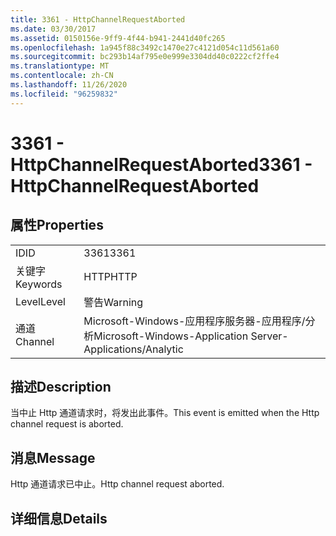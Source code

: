 ```yaml
---
title: 3361 - HttpChannelRequestAborted
ms.date: 03/30/2017
ms.assetid: 0150156e-9ff9-4f44-b941-2441d40fc265
ms.openlocfilehash: 1a945f88c3492c1470e27c4121d054c11d561a60
ms.sourcegitcommit: bc293b14af795e0e999e3304dd40c0222cf2ffe4
ms.translationtype: MT
ms.contentlocale: zh-CN
ms.lasthandoff: 11/26/2020
ms.locfileid: "96259832"
---
```

# <a name="3361---httpchannelrequestaborted"></a><span data-ttu-id="1076c-102">3361 - HttpChannelRequestAborted</span><span class="sxs-lookup"><span data-stu-id="1076c-102">3361 - HttpChannelRequestAborted</span></span>

## <a name="properties"></a><span data-ttu-id="1076c-103">属性</span><span class="sxs-lookup"><span data-stu-id="1076c-103">Properties</span></span>  
  
|||  
|-|-|  
|<span data-ttu-id="1076c-104">ID</span><span class="sxs-lookup"><span data-stu-id="1076c-104">ID</span></span>|<span data-ttu-id="1076c-105">3361</span><span class="sxs-lookup"><span data-stu-id="1076c-105">3361</span></span>|  
|<span data-ttu-id="1076c-106">关键字</span><span class="sxs-lookup"><span data-stu-id="1076c-106">Keywords</span></span>|<span data-ttu-id="1076c-107">HTTP</span><span class="sxs-lookup"><span data-stu-id="1076c-107">HTTP</span></span>|  
|<span data-ttu-id="1076c-108">Level</span><span class="sxs-lookup"><span data-stu-id="1076c-108">Level</span></span>|<span data-ttu-id="1076c-109">警告</span><span class="sxs-lookup"><span data-stu-id="1076c-109">Warning</span></span>|  
|<span data-ttu-id="1076c-110">通道</span><span class="sxs-lookup"><span data-stu-id="1076c-110">Channel</span></span>|<span data-ttu-id="1076c-111">Microsoft-Windows-应用程序服务器-应用程序/分析</span><span class="sxs-lookup"><span data-stu-id="1076c-111">Microsoft-Windows-Application Server-Applications/Analytic</span></span>|  
  
## <a name="description"></a><span data-ttu-id="1076c-112">描述</span><span class="sxs-lookup"><span data-stu-id="1076c-112">Description</span></span>  

 <span data-ttu-id="1076c-113">当中止 Http 通道请求时，将发出此事件。</span><span class="sxs-lookup"><span data-stu-id="1076c-113">This event is emitted when the Http channel request is aborted.</span></span>  
  
## <a name="message"></a><span data-ttu-id="1076c-114">消息</span><span class="sxs-lookup"><span data-stu-id="1076c-114">Message</span></span>  

 <span data-ttu-id="1076c-115">Http 通道请求已中止。</span><span class="sxs-lookup"><span data-stu-id="1076c-115">Http channel request aborted.</span></span>  
  
## <a name="details"></a><span data-ttu-id="1076c-116">详细信息</span><span class="sxs-lookup"><span data-stu-id="1076c-116">Details</span></span>
